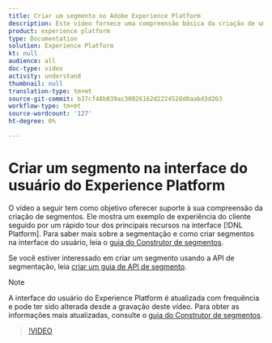 ```yaml
---
title: Criar um segmento no Adobe Experience Platform
description: Este vídeo fornece uma compreensão básica da criação de um segmento usando a interface do usuário da plataforma.
product: experience platform
type: Documentation
solution: Experience Platform
kt: null
audience: all
doc-type: video
activity: understand
thumbnail: null
translation-type: tm+mt
source-git-commit: b37cf48b839ac30026162d2224528d8aabd3d263
workflow-type: tm+mt
source-wordcount: '127'
ht-degree: 0%

---
```



# Criar um segmento na interface do usuário do Experience Platform

O vídeo a seguir tem como objetivo oferecer suporte à sua compreensão da criação de segmentos. Ele mostra um exemplo de experiência do cliente seguido por um rápido tour dos principais recursos na interface [!DNL Platform]. Para saber mais sobre a segmentação e como criar segmentos na interface do usuário, leia o [guia do Construtor de segmentos](../ui/segment-builder.md).

Se você estiver interessado em criar um segmento usando a API de segmentação, leia [criar um guia de API de segmento](../tutorials/create-a-segment.md).

>[!NOTE]
>
>A interface do usuário do Experience Platform é atualizada com frequência e pode ter sido alterada desde a gravação deste vídeo. Para obter as informações mais atualizadas, consulte o [guia do Construtor de segmentos](../ui/segment-builder.md).

>[!VIDEO](https://video.tv.adobe.com/v/27254?quality=12&learn=on)